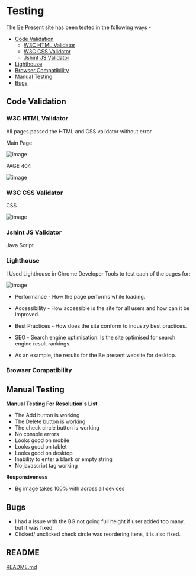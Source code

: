 
# Testing

The Be Present site has been tested in the following ways - 

- [Code Validation](#code-validation)
    - [W3C HTML Validator](#w3c-html-validator) 
    - [W3C CSS Validator](#w3c-css-validator)
    - [Jshint JS Validator](#jshint-js-validator)
- [Lighthouse](#lighthouse)
- [Browser Compatibility](browser-compatibility)
- [Manual Testing](#manual-testing)
- [Bugs](#bugs)

## Code Validation 

### W3C HTML Validator

All pages passed the HTML and CSS validator without error. 

Main Page

![image](https://user-images.githubusercontent.com/112726044/204644040-df9f09fd-035b-4e26-97fe-568406a4d5a1.png)

PAGE 404

![image](https://user-images.githubusercontent.com/112726044/204643835-0ea46c95-6cc9-4a01-9e71-c29ce9dd17bf.png)

### W3C CSS Validator 

CSS

![image](https://user-images.githubusercontent.com/112726044/204644288-fafa63b9-7cf0-4a77-889c-373df8c400cd.png)

### Jshint JS Validator

Java Script

### Lighthouse 

I Used Lighthouse in Chrome Developer Tools to test each of the pages for:

![image](https://user-images.githubusercontent.com/112726044/204644635-f0fd4a8a-e534-4bbf-8ab7-f066c14e065b.png)

- Performance - How the page performs while loading.
- Accessibility - How accessible is the site for all users and how can it be improved.
- Best Practices - How does the site conform to industry best practices.
- SEO - Search engine optimisation. Is the site optimised for search engine result rankings.

- As an example, the results for the Be present website for desktop.

### Browser Compatibility

## Manual Testing

**Manual Testing For Resolution's List**
- The Add button is working
- The Delete button is working
- The check circle button is working 
- No console errors
- Looks good on mobile 
- Looks good on tablet
- Looks good on desktop
- Inability to enter a blank or empty string
- No javascript tag working

**Responsiveness**
- Bg image takes 100% with across all devices

## Bugs
- I had a issue with the BG not going full height if user added too many, but it was fixed.
- Clicked/ unclicked check circle was reordering itens, it is also fixed.


## README

[README.md](README.md) 